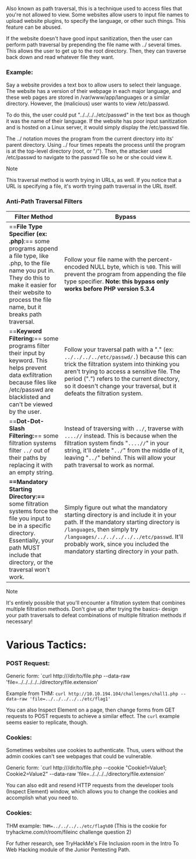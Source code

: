 Also known as path traversal, this is a technique used to access files that you're not allowed to view. Some websites allow users to input file names to upload website plugins, to specify the language, or other such things. This feature can be abused.

If the website doesn't have good input sanitization, then the user can perform path traversal by prepending the file name with ../ several times. This allows the user to get up to the root directory. Then, they can traverse back down and read whatever file they want. 

### Example:
Say a website provides a text box to allow users to select their language. The website has a version of their webpage in each major language, and these web pages are stored in /var/www/app/languages or a similar directory. However, the (malicious) user wants to view /etc/passwd. 

To do this, the user could put "../../../../etc/passwd" in the text box as though it was the name of their language. If the website has poor input sanitization and is hosted on a Linux server, it would simply display the /etc/passwd file. 

The ../ notation moves the program from the current directory into its' parent directory. Using ../ four times repeats the process until the program is at the top-level directory (root, or "/"). Then, the attacker used /etc/passwd to navigate to the passwd file so he or she could view it. 

>[!note]
> This traversal method is worth trying in URLs, as well. If you notice that a URL is specifying a file, it's worth trying path traversal in the URL itself.

### Anti-Path Traversal Filters
| Filter Method                                                                                                                                                                                                              | Bypass                                                                                                                                                                                                                                                                                                       |
| -------------------------------------------------------------------------------------------------------------------------------------------------------------------------------------------------------------------------- | ------------------------------------------------------------------------------------------------------------------------------------------------------------------------------------------------------------------------------------------------------------------------------------------------------------ |
| ==**File Type Specifier (ex: .php)**:== some programs append a file type, like .php, to the file name you put in. They do this to make it easier for their website to process the file name, but it breaks path traversal. | Follow your file name with the percent-encoded NULL byte, which is `%00`. This will prevent the program from appending the file type specifier. **Note: this bypass only works before PHP version 5.3.4**                                                                                                    |
| ==**Keyword Filtering:**== some programs filter their input by keyword. This helps prevent data exfiltration because files like /etc/passwd are blacklisted and can't be viewed by the user.                               | Follow your traversal path with a "." (ex: `../../../../etc/passwd/.`) because this can trick the filtration system into thinking you aren't trying to access a sensitive file. The period (".") refers to the current directory, so it doesn't change your traversal, but it defeats the filtration system. |
| ==**Dot-Dot-Slash Filtering:**== some filtration systems filter `../` out of their paths by replacing it with an empty string.                                                                                             | Instead of traversing with `../`, traverse with `....//` instead. This is because when the filtration system finds       "`....//`" in your string, it'll delete "`../`" from the middle of it, leaving "`../`" behind. This will allow your path traversal to work as normal.                               |
| **==Mandatory Starting Directory:==** some filtration systems force the file you input to be in a specific directory. Essentially, your path MUST include that directory, or the traversal won't work.                     | Simply figure out what the mandatory starting directory is and include it in your path. If the mandatory starting directory is `/languages`, then simply try `/languages/../../../../../etc/passwd`. It'll probably work, since you included the mandatory starting directory in your path.                  |

>[!note]
> It's entirely possible that you'll encounter a filtration system that combines multiple filtration methods. Don't give up after trying the basics- design your path traversals to defeat combinations of multiple filtration methods if necessary!

# Various Tactics:
### POST Request:
Generic form:
`curl http://<ip-addr>/dir/to/file.php --data-raw 'file=../../../../../directory/file.extension'

Example from THM: 
`curl http://10.10.194.104/challenges/chall1.php --data-raw 'file=../../../../../etc/flag1'`

You can also Inspect Element on a page, then change forms from GET requests to POST requests to achieve a similar effect. The `curl` example seems easier to replicate, though. 

### Cookies:
Sometimes websites use cookies to authenticate. Thus, users without the admin cookies can't see webpages that could be vulnerable. 

Generic form:
`curl http://<ip-addr>/dir/to/file.php --cookie "Cookie1=Value1; Cookie2=Value2" --data-raw 'file=../../../../directory/file.extension'

You can also edit and resend HTTP requests from the developer tools (Inspect Element) window, which allows you to change the cookies and accomplish what you need to. 

### Cookies:
THM example: `THM=../../../../etc/flag%00`
(This is the cookie for tryhackme.com/r/room/fileinc challenge question 2)

For futher research, see TryHackMe's File Inclusion room in the Intro To Web Hacking module of the Junior Pentesting Path. 
